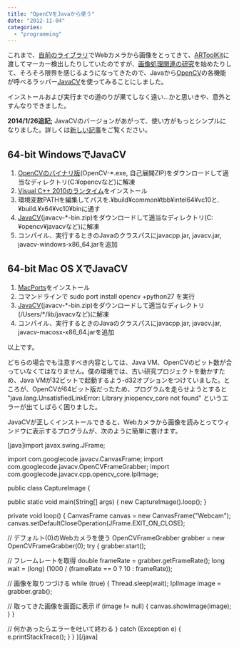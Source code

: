 ```yaml
---
title: "OpenCVをJavaから使う"
date: "2012-11-04"
categories: 
  - "programming"
---
```


これまで、[自前のライブラリ](http://code.google.com/p/matereal/ "Materealの一部、captureプロジェクト")でWebカメラから画像をとってきて、[ARToolKit](http://nyatla.jp/nyartoolkit/ "Java版ARToolKit、NyARToolkit")に渡してマーカー検出したりしていたのですが、[画像処理関連の研究](http://junkato.jp/ja/dejavu/ "DejaVu")を始めたりして、そろそろ限界を感じるようになってきたので、Javaから[OpenCV](http://opencv.willowgarage.com/wiki/)の各機能が呼べるラッパー[JavaCV](http://code.google.com/p/javacv/)を使ってみることにしました。

インストールおよび実行までの道のりが果てしなく遠い…かと思いきや、意外とすんなりできました。

**2014/1/26追記;** JavaCVのバージョンがあがって、使い方がもっとシンプルになりました。詳しくは[新しい記事](http://junkato.jp/ja/blog/2014/01/26/use-opencv-from-java-rev2/ "OpenCVをJavaから使う (改訂版)")をご覧ください。

## 64-bit WindowsでJavaCV

1. [OpenCVのバイナリ版](http://sourceforge.net/projects/opencvlibrary/files/opencv-win/)(OpenCV-\*.exe, 自己展開ZIP)をダウンロードして適当なディレクトリ(C:¥opencvなど)に解凍
2. [Visual C++ 2010のランタイム](http://www.microsoft.com/ja-jp/download/details.aspx?id=14632 "Microsoft Visual C++ 2010 再頒布可能パッケージ (x64)")をインストール
3. 環境変数PATHを編集してパスを.¥build¥common¥tbb¥intel64¥vc10と.¥build.¥x64¥vc10¥binに通す
4. [JavaCV](http://code.google.com/p/javacv/)(javacv-\*-bin.zip)をダウンロードして適当なディレクトリ(C:¥opencv¥javacvなど)に解凍
5. コンパイル、実行するときのJavaのクラスパスにjavacpp.jar, javacv.jar, javacv-windows-x86\_64.jarを追加

## 64-bit Mac OS XでJavaCV

1. [MacPorts](http://www.macports.org/)をインストール
2. コマンドラインで sudo port install opencv +python27 を実行
3. [JavaCV](http://code.google.com/p/javacv/)(javacv-\*-bin.zip)をダウンロードして適当なディレクトリ(/Users/\*/lib/javacvなど)に解凍
4. コンパイル、実行するときのJavaのクラスパスにjavacpp.jar, javacv.jar, javacv-macosx-x86\_64.jarを追加

以上です。

どちらの場合でも注意すべき内容としては、Java VM、OpenCVのビット数が合っていなくてはなりません。僕の環境では、古い研究プロジェクトを動かすため、Java VMが32ビットで起動するよう-d32オプションをつけていました。ところが、OpenCVが64ビット版だったため、プログラムを走らせようとすると "java.lang.UnsatisfiedLinkError: Library jniopencv\_core not found" というエラーが出てしばらく困りました。

JavaCVが正しくインストールできると、Webカメラから画像を読みとってウィンドウに表示するプログラムが、次のように簡単に書けます。

\[java\]import javax.swing.JFrame;

import com.googlecode.javacv.CanvasFrame; import com.googlecode.javacv.OpenCVFrameGrabber; import com.googlecode.javacv.cpp.opencv\_core.IplImage;

public class CaptureImage {

public static void main(String\[\] args) { new CaptureImage().loop(); }

private void loop() { CanvasFrame canvas = new CanvasFrame("Webcam"); canvas.setDefaultCloseOperation(JFrame.EXIT\_ON\_CLOSE);

// デフォルト(0)のWebカメラを使う OpenCVFrameGrabber grabber = new OpenCVFrameGrabber(0); try { grabber.start();

// フレームレートを取得 double frameRate = grabber.getFrameRate(); long wait = (long) (1000 / (frameRate == 0 ? 10 : frameRate));

// 画像を取りつづける while (true) { Thread.sleep(wait); IplImage image = grabber.grab();

// 取ってきた画像を画面に表示 if (image != null) { canvas.showImage(image); } }

// 何かあったらエラーを吐いて終わる } catch (Exception e) { e.printStackTrace(); } } }\[/java\]
